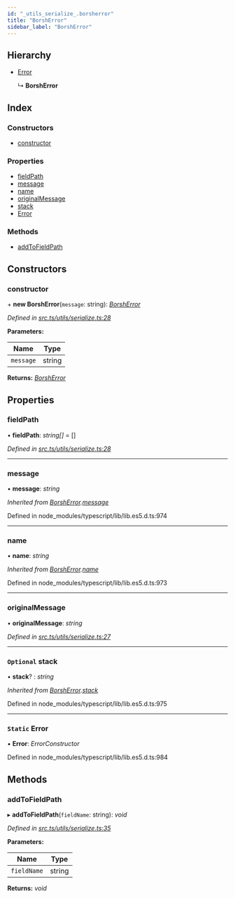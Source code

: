```yaml
---
id: "_utils_serialize_.borsherror"
title: "BorshError"
sidebar_label: "BorshError"
---
```


## Hierarchy

* [Error](_utils_serialize_.borsherror.md#static-error)

  ↳ **BorshError**

## Index

### Constructors

* [constructor](_utils_serialize_.borsherror.md#constructor)

### Properties

* [fieldPath](_utils_serialize_.borsherror.md#fieldpath)
* [message](_utils_serialize_.borsherror.md#message)
* [name](_utils_serialize_.borsherror.md#name)
* [originalMessage](_utils_serialize_.borsherror.md#originalmessage)
* [stack](_utils_serialize_.borsherror.md#optional-stack)
* [Error](_utils_serialize_.borsherror.md#static-error)

### Methods

* [addToFieldPath](_utils_serialize_.borsherror.md#addtofieldpath)

## Constructors

###  constructor

\+ **new BorshError**(`message`: string): *[BorshError](_utils_serialize_.borsherror.md)*

*Defined in [src.ts/utils/serialize.ts:28](https://github.com/nearprotocol/nearlib/blob/bf1ce09/src.ts/utils/serialize.ts#L28)*

**Parameters:**

Name | Type |
------ | ------ |
`message` | string |

**Returns:** *[BorshError](_utils_serialize_.borsherror.md)*

## Properties

###  fieldPath

• **fieldPath**: *string[]* = []

*Defined in [src.ts/utils/serialize.ts:28](https://github.com/nearprotocol/nearlib/blob/bf1ce09/src.ts/utils/serialize.ts#L28)*

___

###  message

• **message**: *string*

*Inherited from [BorshError](_utils_serialize_.borsherror.md).[message](_utils_serialize_.borsherror.md#message)*

Defined in node_modules/typescript/lib/lib.es5.d.ts:974

___

###  name

• **name**: *string*

*Inherited from [BorshError](_utils_serialize_.borsherror.md).[name](_utils_serialize_.borsherror.md#name)*

Defined in node_modules/typescript/lib/lib.es5.d.ts:973

___

###  originalMessage

• **originalMessage**: *string*

*Defined in [src.ts/utils/serialize.ts:27](https://github.com/nearprotocol/nearlib/blob/bf1ce09/src.ts/utils/serialize.ts#L27)*

___

### `Optional` stack

• **stack**? : *string*

*Inherited from [BorshError](_utils_serialize_.borsherror.md).[stack](_utils_serialize_.borsherror.md#optional-stack)*

Defined in node_modules/typescript/lib/lib.es5.d.ts:975

___

### `Static` Error

▪ **Error**: *ErrorConstructor*

Defined in node_modules/typescript/lib/lib.es5.d.ts:984

## Methods

###  addToFieldPath

▸ **addToFieldPath**(`fieldName`: string): *void*

*Defined in [src.ts/utils/serialize.ts:35](https://github.com/nearprotocol/nearlib/blob/bf1ce09/src.ts/utils/serialize.ts#L35)*

**Parameters:**

Name | Type |
------ | ------ |
`fieldName` | string |

**Returns:** *void*
